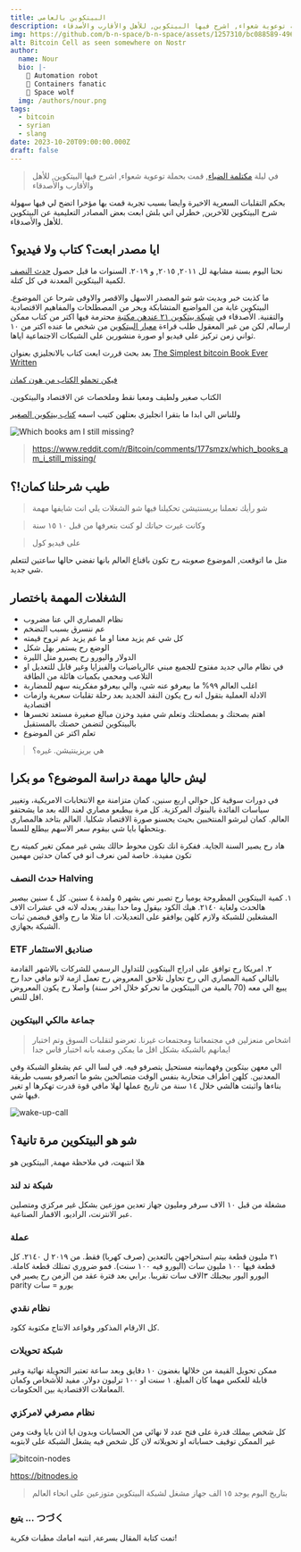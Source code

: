```yaml
---
title: البيتكوين بالعامي
description: في ليلة مكتلمة الضياء, قمت بحملة توعوية شعواء, اشرح فيها البيتكوين, للأهل والأقارب والأصدقاء
img: https://github.com/b-n-space/b-n-space/assets/1257310/bc088589-4967-49a5-9a41-e647c6c21ee2
alt: Bitcoin Cell as seen somewhere on Nostr
author:
  name: Nour
  bio: |-
    🐍 Automation robot
    🐳 Containers fanatic
    🐺 Space wolf
  img: /authors/nour.png
tags:
  - bitcoin
  - syrian
  - slang
date: 2023-10-20T09:00:00.000Z
draft: false
---
```


> في ليلة [مكتلمة الضياء](https://www.youtube.com/watch?v=LlY79zjud-Q&t=4s), قمت بحملة توعوية شعواء, اشرح فيها
> البيتكوين, للأهل والأقارب والأصدقاء

بحكم التقلبات السعرية الاخيرة وايضا بسبب تجربة قمت بها مؤخرا اتضح لي فيها سهولة شرح البيتكوين للآخرين, خطرلي اني بلش
ابعت بعض المصادر التعليمية عن البيتكوين للأهل والأصدقاء.

## ايا مصدر ابعت؟ كتاب ولا فيديو؟

نحنا اليوم بسنة مشابهة لل ٢٠١١, ٢٠١٥, و ٢٠١٩. السنوات ما قبل حصول [حدث النصف](https://www.rain.com/ar/learn/what-is-bitcoin-halving-and-why-should-you-care) لكمية البيتكوين المعدنة في كل كتلة.

ما كذبت خبر وبديت شو شو المصدر الاسهل والاقصر والاوفى شرحا عن الموضوع. البيتكوين غابة من المواضيع المتشابكة وبحر من
المصطلحات والمفاهيم الاقتصادية والتقنية. الأصدقاء
في [شبكة بيتكوين ٢١ عندهن مكتبة](https://bitcoinarabic.org/category/books/) محترمة فيها اكتر من كتاب ممكن ارساله,
لكن من غير المعقول طلب قراءة [معيار البيتكوين](https://bitcoinarabic.org/thebitcoinstandard/) من شخص ما عنده اكتر من ١٠
ثواني زمن تركيز على فيديو او صورة منشورين على
الشبكات الاجتماعية اياها.

بعد بحث قررت ابعت كتاب بالانجليزي بعنوان [The Simplest bitcoin Book Ever Written](https://thesimplestbitcoinbook.net/)

[فيكن تحملو الكتاب من هون كمان](https://nour.space/The-Simplest-Bitcoin-Book-by-Keysa-Luna.pdf)

.الكتاب صغير ولطيف ومعبا نقط وملخصات عن الاقتصاد والبيتكوين

وللناس الي ابدا ما بتقرا انجليزي بعتلهن كتيب 
اسمه [كتاب بيتكوين الصغير](https://bitcoinarabic.org/little-bitcoin-book/)

![Which books am I still missing?](https://i.redd.it/qtch1yx9x6ub1.jpg)
> https://www.reddit.com/r/Bitcoin/comments/177smzx/which_books_am_i_still_missing/

## طيب شرحلنا كمان!؟

> شو رأيك تعملنا بريسنتيشن تحكيلنا فيها شو الشغلات يلي انت شايفها مهمة

> وكانت غيرت حياتك لو كنت بتعرفها من قبل ١٠ ١٥ سنة

> على فيديو كول

متل ما اتوقعت, الموضوع صعوبته رح تكون باقناع العالم بانها تفضي حالها ساعتين لتتعلم شي جديد.

## الشغلات المهمة باختصار

* نظام المصاري الي عنا مضروب
* عم ننسرق بسبب التضخم
* كل شي عم يزيد معنا او ما عم يزيد عم تروح قيمته
* الوضع رح يستمر بهل شكل
* الدولار واليورو رح يصيرو متل الليرة
* في نظام مالي جديد مفتوح للجميع مبني عالرياضيات والفيزايا وغير قابل للتعديل او التلاعب ومحمي بكميات هائلة من الطاقة
* اغلب العالم ٩٩% ما بيعرفو عنه شي، والي بيعرفو مفكرينه سهم للمضاربة
* الادلة العملية بتقول انه رح يكون النقد الجديد بعد رحلة تقلبات سعرية وازمات اقتصادية
* اهتم بصحتك و بمصلحتك وتعلم شي مفيد وخزن مبالغ صغيرة مستعد تخسرها بالبيتكوين لتضمن حصتك بالمستقبل
* تعلم اكتر عن الموضوع

> هي بريزينتيشن. غيره؟


## ليش حاليا مهمة دراسة الموضوع؟ مو بكرا

في دورات سوقية كل حوالي اربع سنين، كمان متزامنة مع الانتخابات الامريكية، وتغيير سياسات الفائدة بالبنوك المركزية.
كل مرة بيطبعو مصاري لعند الله بعد ما يشحتفو العالم. كمان ليرشو المنتخبين بحيث يحسنو صورة الاقتصاد شكليا. العالم بتاخد
هالمصاري وبتحطها بايا شي بيقوم سعر الاسهم بيطلع للسما.

هاد رح يصير السنة الجاية. ففكرة انك تكون محوط حالك بشي غير ممكن تغير كميته رح تكون مفيدة. خاصة لمن نعرف انو في كمان
حدثين مهمين

### حدث النصف Halving

١. كمية البيتكوين المطروحة يوميا رح تصير نص بشهر ٥ ولمدة ٤ سنين. كل ٤ سنين بيصير هالحدث ولغاية ٢١٤٠. هيك الكود بيقول وما
حدا بيقدر يعدله لانه في عشرات الاف المشغلين للشبكة ولازم كلهن يوافقو على التعديلات. انا مثلا ما رح وافق فبضمن ثبات
الشبكة بجهازي.

### ETF صناديق الاستثمار

٢. امريكا رح توافق على ادراج البيتكوين للتداول الرسمي للشركات بالاشهر القادمة بالتالي كمية المصاري الي رح تحاول تلاحق
المعروض رح تعمل ازمة لانو مافي حدا رح يبيع الي معه (70 بالمية من البيتكوين ما تحركو خلال اخر سنة) واصلا رح يكون المعروض
اقل للنص.

### جماعة مالكي البيتكوين

> اشخاص منعزلين في مجتمعاتنا ومجتمعات غيرنا. تعرضو لتقلبات السوق وتم اختبار ايمانهم بالشبكة بشكل اقل ما يمكن وصفه بانه
> اختبار قاس جدا

الي معهن بيتكوين وفهمانينه مستحيل يتصرفو فيه.
في لسا الي عم يشغلو الشبكة وفي المعدنين. كلهن اطراف متحاربة بنفس الوقت متصالحين بشو ما اتصرفو بسبب طريقة بناءها واثبتت
هالشي خلال ١٤ سنة من تاريخ عملها لهلا مافي قوة قدرت تهكرها او تغير فيها شي.

![wake-up-call](https://github.com/b-n-space/b-n-space/assets/1257310/2b413d38-b3e2-438e-bf17-a2ac5ba53bf8)

## شو هو البيتكوين مرة تانية؟

هلا انتبهت، في ملاحظة مهمة, البيتكوين هو

### شبكة ند لند

مشغلة من قبل ١٠ الاف سرفر ومليون جهاز تعدين موزعين بشكل غير مركزي ومتصلين عبر الانترنت، الراديو، الاقمار الصناعية.

### عملة

٢١ مليون قطعة بيتم استخراجهن بالتعدين (صرف كهربا) فقط. من ٢٠١٩ ل ٢١٤٠. كل قطعة فيها ١٠٠ مليون سات (اليورو فيه ١٠٠
سنت). فمو ضروري تمتلك قطعة كاملة. اليورو اليور بيجبلك ٣الاف سات تقريبا. برايي بعد فترة عقد من الزمن رح يصير في parity
يورو = سات

### نظام نقدي

كل الارقام المذكور وقواعد الانتاج مكتوبة ككود.

### شبكة تحويلات

ممكن تحويل القيمة من خلالها بغضون ١٠ دقايق وبعد ساعة تعتبر التحويلة نهائية وغير قابلة للعكس مهما كان
المبلغ. ١ سنت او ١٠٠ ترليون دولار. مفيد للأشخاص وكمان المعاملات الاقتصادية بين الحكومات.

### نظام مصرفي لامركزي

كل شخص بيملك قدرة على فتح عدد لا نهائي من الحسابات وبدون ايا اذن بايا وقت ومن غير الممكن توقيف
حساباته او تحويلاته لان كل شخص فيه يشغل الشبكة على لابتوبه

![bitcoin-nodes](https://github.com/b-n-space/b-n-space/assets/1257310/669e985a-8b02-4130-a755-e92c7b94a8dc)

https://bitnodes.io

> بتاريخ اليوم يوجد ١٥ الف جهاز مشغل لشبكة البيتكوين متوزعين على انحاء العالم

### يتبع ... つづく

تمت كتابة المقال بسرعة, انتبه امامك مطبات فكرية!
